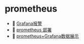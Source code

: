 # prometheus

* 📄 [Grafana报警](siyuan://blocks/20230610173730-uwxbrzm)
* 📄 [prometheus 部署](siyuan://blocks/20230610173717-jrlqqqm)
* 📄 [prometheus+Grafana数据展示](siyuan://blocks/20230610173625-l8cm2yi)

‍
